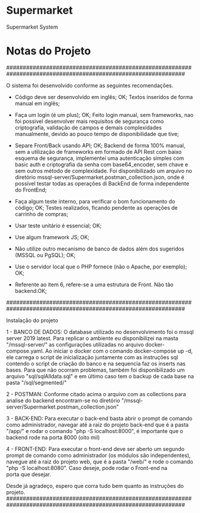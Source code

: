 # Supermarket
 Supermarket System

# Notas do Projeto

##############################################################################################################

O sistema foi desenvolvido conforme as seguintes recomendações.

- Código deve ser desenvolvido em inglês; OK;
  Textos inseridos de forma manual em inglês;
  
- Faça um login (é um plus); OK;
  Feito login manual, sem frameworks, nao foi possivel desenvolver mais requisitos de segurança como criptografia, validação de campos e demais complexidades manualmente, devido ao pouco tempo de disponibilidade que tive;
  
- Separe Front/Back usando API; OK;
  Backend de forma 100% manual, sem a utilização de frameworks em formado de API Rest com baixo esquema de segurança, implementei uma autenticação simples com basic auth e criptografia da senha com base64_encoder, sem chave e sem outros método de complexidade.
  Foi disponibilizado um arquivo no diretório mssql-server/Supermarket.postman_collection.json, onde é possível testar todas as operações di BackEnd de forma independente do FrontEnd;

- Faça algum teste interno, para verificar o bom funcionamento do código; OK;
  Testes realizados, ficando pendente as operações de carrinho de compras;

- Usar teste unitário é essencial; OK;
- Use algum framework JS; OK;
- Não utilize outro mecanismo de banco de dados além dos sugeridos (MSSQL ou PgSQL); OK;
- Use o servidor local que o PHP fornece (não o Apache, por exemplo); OK;
- Referente ao item 6, refere-se a uma estrutura de Front. Não tão backend.OK;

##############################################################################################################

Instalação do projeto

1 - BANCO DE DADOS: O database utilizado no desenvolvimento foi o mssql server 2019 latest. Para replicar o ambiente eu disponibilizei na masta "/mssql-server/" as configurações utilizadas no arquivo docker-compose.yaml.
    Ao iniciar o docker com o comando docker-compose up -d, ele carrega o script de inicialização juntamente com as instruções sql contendo o script de criação do banco e na sequencia faz os inserts nas bases.
    Para que não ocorram problemas, também foi disponibilizado um arquivo "sql/sqlAlldata.sql" e em último caso tem o backup de cada base na pasta "/sql/segmented/"

2 - POSTMAN: Conforme citado acima o arquivo com as collections para analise do backend encontram-se no diretório "/mssql-server/Supermarket.postman_collection.json"

3 - BACK-END: Para executar o back-end basta abrir o prompt de comando como administrador, navegar até a raiz do projeto back-end que é a pasta "/app/" e rodar o comando "php -S localhost:8000", é importante que o backend rode na porta 8000 (oito mil)

4 - FRONT-END: Para executar o front-end deve ser aberto um segundo prompt de comando como administrador (os módulos são independentes), navegue até a raiz do projeto web, que é a pasta "/web/" e rode o comando "php -S localhost:8080". Caso deseje, pode rodar o Front-end na   
    porta que desejar.


Desde já agradeço, espero que corra tudo bem quanto as instruções do projeto.
##############################################################################################################






